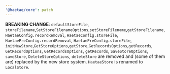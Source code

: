 ```yaml
---
'@haetae/core': patch
---
```


**BREAKING CHANGE**: `defaultStoreFile`, `storeFilename`,`SetStoreFilenameOptions`,`setStoreFilename`,`getStoreFilename`, `HaetaeConfig.recordRemoval`, `HaetaeConfig.storeFile`, `HaetaePreConfig.recordRemoval`, `HaetaePreConfig.storeFile`, `initNewStore`,`GetStoreOptions`,`getStore`,`GetRecordsOptions`,`getRecords`, `GetRecordOptions`, `GetRecordsOptions`, `getRecords`, `SaveStoreOptions`, `saveStore`, `DeleteStoreOptions`, `deleteStore` are removed and (some of them are) replaced by the new store system. `HaetaeStore` is renamed to `LocalStore`.
